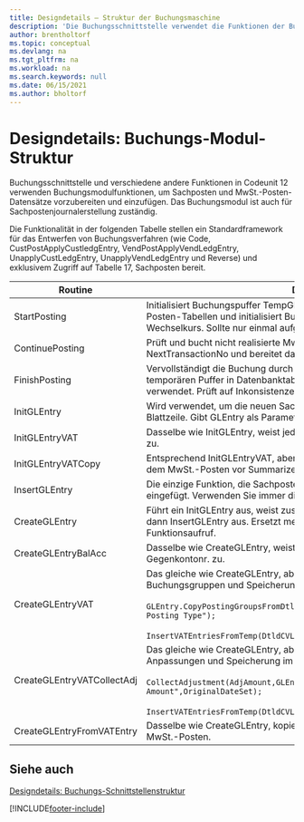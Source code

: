 ```yaml
---
title: Designdetails – Struktur der Buchungsmaschine
description: 'Die Buchungsschnittstelle verwendet die Funktionen der Buchungsmaschine, um Datensätze für das Hauptbuch und die MwSt.-Posten vorzubereiten und einzufügen.'
author: brentholtorf
ms.topic: conceptual
ms.devlang: na
ms.tgt_pltfrm: na
ms.workload: na
ms.search.keywords: null
ms.date: 06/15/2021
ms.author: bholtorf
---
```

# Designdetails: Buchungs-Modul-Struktur
Buchungsschnittstelle und verschiedene andere Funktionen in Codeunit 12 verwenden Buchungsmodulfunktionen, um Sachposten und MwSt.-Posten-Datensätze vorzubereiten und einzufügen. Das Buchungsmodul ist auch für Sachpostenjournalerstellung zuständig.  
  
 Die Funktionalität in der folgenden Tabelle stellen ein Standardframework für das Entwerfen von Buchungsverfahren (wie Code, CustPostApplyCustledgEntry, VendPostApplyVendLedgEntry, UnapplyCustLedgEntry, UnapplyVendLedgEntry und Reverse) und exklusivem Zugriff auf Tabelle 17, Sachposten bereit.  
  
|Routine|Description|  
|-------------|---------------------------------------|  
|StartPosting|Initialisiert Buchungspuffer TempGLEntryBuf, sperrt Sachposten- und MwSt.-Posten-Tabellen und initialisiert Buchhaltungsperiode, Sachpostenjournal und Wechselkurs. Sollte nur einmal aufgerufen werden, dann ist NextEntryNo 0.|  
|ContinuePosting|Prüft und bucht nicht realisierte MwSt. für vorheriges Transaktioninkrement NextTransactionNo und bereitet das Buchen der nächsten Zeile vor.|  
|FinishPosting|Vervollständigt die Buchung durch das Einfügen von Sachposten vom temporären Puffer in Datenbanktabelle. Immer zusammen mit StartPosting verwendet. Prüft auf Inkonsistenzen.|  
|InitGLEntry|Wird verwendet, um die neuen Sachposten für Gen initialisieren. Buch.-Blattzeile. Gibt GLEntry als Parameter zurück.|  
|InitGLEntryVAT|Dasselbe wie InitGLEntry, weist jedoch auch Gegenkontonr. und SummarizeVAT zu.|  
|InitGLEntryVATCopy|Entsprechend InitGLEntryVAT, aber kopiert auch Buchungsgruppendaten aus dem MwSt.-Posten vor SummarizeVAT.|  
|InsertGLEntry|Die einzige Funktion, die Sachposten in globale TempGLEntryBuf-Tabelle eingefügt. Verwenden Sie immer diese Funktion für Einfügung.|  
|CreateGLEntry|Führt ein InitGLEntry aus, weist zusätzlichen Währungs-Betrag zu und führt dann InsertGLEntry aus. Ersetzt mehrere Codezeilen mit einem einzigen Funktionsaufruf.|  
|CreateGLEntryBalAcc|Dasselbe wie CreateGLEntry, weist jedoch auch Gegenkontoart und Gegenkontonr. zu.|  
|CreateGLEntryVAT|Das gleiche wie CreateGLEntry, aber mit zusätzlicher Verarbeitung für Buchungsgruppen und Speicherung im temporären MwSt.-Puffer:<br /><br /> `GLEntry.CopyPostingGroupsFromDtldCVBuf(DtldCVLedgEntryBuf,GenJnlLine."Gen. Posting Type");`<br /><br /> `InsertVATEntriesFromTemp(DtldCVLedgEntryBuf,GLEntry);`|  
|CreateGLEntryVATCollectAdj|Das gleiche wie CreateGLEntry, aber mit zusätzlicher Sammlung von Anpassungen und Speicherung im temporären MwSt.-Puffer:<br /><br /> `CollectAdjustment(AdjAmount,GLEntry.Amount,GLEntry."Additional-Currency Amount",OriginalDateSet);`<br /><br /> `InsertVATEntriesFromTemp(DtldCVLedgEntryBuf,GLEntry);`|  
|CreateGLEntryFromVATEntry|Dasselbe wie CreateGLEntry, kopiert jedoch auch Buchungsgruppen von MwSt.-Posten.|  
  
## Siehe auch  
 [Designdetails: Buchungs-Schnittstellenstruktur](design-details-posting-interface-structure.md)

[!INCLUDE[footer-include](includes/footer-banner.md)]